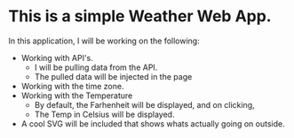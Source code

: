 # This is a simple Weather Web App. 
In this application, I will be working on the following: 
<ul>
    <li>Working with API's.
        <ul>
            <li>I will be pulling data from the API.</li>
            <li>The pulled data will be injected in the page</li>
        </ul>
    </li>
    <li>Working with the time zone.</li>
    <li>Working with the Temperature
        <ul>
            <li>By default, the Farhenheit will be displayed, and on clicking,</li> 
            <li>The Temp in Celsius will be displayed.</li>
        </ul>
    </li>
    <li>A cool SVG will be included that shows whats actually going on outside.</li>
</ul>  